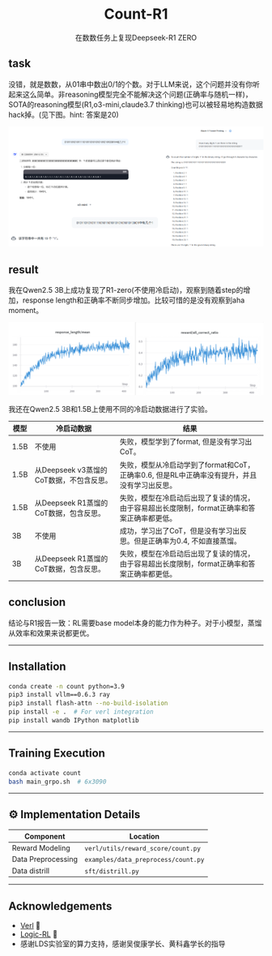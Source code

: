 <h1 align="center">Count-R1</h1>

<div align="center">
    在数数任务上复现Deepseek-R1 ZERO
</div>

## task

没错，就是数数，从01串中数出0/1的个数。对于LLM来说，这个问题并没有你听起来这么简单。非reasoning模型完全不能解决这个问题(正确率与随机一样)，SOTA的reasoning模型(R1,o3-mini,claude3.7 thinking)也可以被轻易地构造数据hack掉。(见下图。hint: 答案是20)

![](https://github.com/00ffcc/count-R1/blob/main/pics/QQ20250314-170413.jpg)

## result

我在Qwen2.5 3B上成功复现了R1-zero(不使用冷启动)，观察到随着step的增加，response length和正确率不断同步增加。比较可惜的是没有观察到aha moment。

![](https://github.com/00ffcc/count-R1/blob/main/pics/QQ20250314-170514.jpg)

我还在Qwen2.5 3B和1.5B上使用不同的冷启动数据进行了实验。

|模型|冷启动数据|结果|
|---|---|---|
|1.5B|不使用|失败，模型学到了format, 但是没有学习出CoT。|
|1.5B|从Deepseek v3蒸馏的CoT数据，不包含反思。|失败，模型从冷启动学到了format和CoT，正确率0.6, 但是RL中正确率没有提升，并且没有学习出反思。|
|1.5B|从Deepseek R1蒸馏的CoT数据，包含反思。|失败，模型在冷启动后出现了复读的情况，由于容易超出长度限制，format正确率和答案正确率都更低。|
|3B|不使用|成功，学习出了CoT，但是没有学习出反思。但是正确率为0.4, 不如直接蒸馏。|
|3B|从Deepseek R1蒸馏的CoT数据，包含反思。|失败，模型在冷启动后出现了复读的情况，由于容易超出长度限制，format正确率和答案正确率都更低。|

## conclusion
结论与R1报告一致：RL需要base model本身的能力作为种子。对于小模型，蒸馏从效率和效果来说都更优。

---

## Installation

```bash
conda create -n count python=3.9
pip3 install vllm==0.6.3 ray
pip3 install flash-attn --no-build-isolation
pip install -e .  # For verl integration
pip install wandb IPython matplotlib
```

---

## Training Execution
```bash
conda activate count
bash main_grpo.sh  # 6x3090
```

---

## ⚙️ Implementation Details

| Component              | Location                          |
|------------------------|-----------------------------------|
| Reward Modeling        | `verl/utils/reward_score/count.py`   |
| Data Preprocessing     | `examples/data_preprocess/count.py`  |
| Data distrill          | `sft/distrill.py`  |


---

## Acknowledgements
- [Verl](https://github.com/volcengine/verl) 🔗
- [Logic-RL](https://github.com/Unakar/Logic-RL) 🔗
- 感谢LDS实验室的算力支持，感谢吴俊康学长、黄科鑫学长的指导

